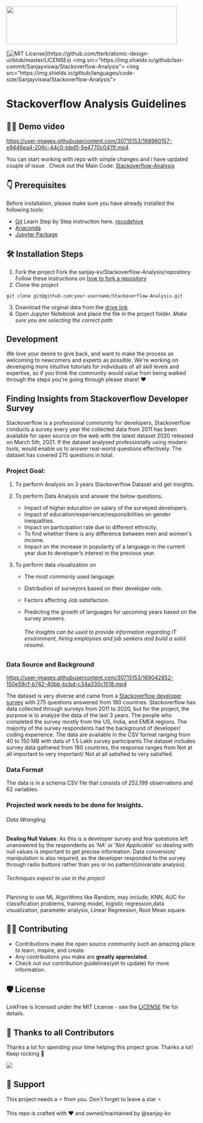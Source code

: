 <img src="https://stackoverflow.design/assets/img/logos/so/logo-stackoverflow.png" align="left" height="100" width="450" >
<br>
<br>
<br>
<br>
<br>
<br>

[![MIT License](https://img.shields.io/apm/l/atomic-design-ui.svg?)](https://github.com/tterb/atomic-design-ui/blob/master/LICENSEs)
<img src="https://img.shields.io/github/last-commit/Sanjayviswa/Stackoverflow-Analysis">
<img src="https://img.shields.io/github/languages/code-size/Sanjayviswa/Stackoverflow-Analysis">

# Stackoverflow Analysis Guidelines
## 👨‍💻 Demo video


https://user-images.githubusercontent.com/30715153/168960157-e9448ea4-206c-44c0-bbd5-5e4770c0411f.mp4

You can start working with repo with simple changes and i have updated couple of issue . 
Check out the Main Code: [Stackoverflow-Analysis](https://github.com/sanjay-kv/Stackoverflow-Analysis/blob/main/Stackoverflow_Survey_Analysis.ipynb)

## 👇 Prerequisites

Before installation, please make sure you have already installed the following tools:

- [Git](https://git-scm.com/downloads) Learn Step by Step instruction here. [recodehive](https://recodehive.com/how-to-install-git-git-tutorial/)
- [Anaconda](https://anaconda.org/anaconda)
- [Jupyter Package](https://anaconda.org/anaconda/jupyter)

## 🛠️ Installation Steps

1. Fork the project
Fork the sanjay-kv/Stackoverflow-Analysis/repository
Follow these instructions on [how to fork a repository](https://help.github.com/en/articles/fork-a-repo)
2. Clone the project
```
git clone git@github.com:your-username/Stackoverflow-Analysis.git
```
3. Download the orginal data from the [drive link](https://drive.google.com/drive/folders/13W20DfCW2W5GEeKTYTl7R6xV5hmPS2Do?usp=sharing)
4. Open Jupyter Notebook and place the file in the project folder. *Make sure you are selecting the correct path*

## Development

We love your desire to give back, and want to make the process as welcoming to newcomers and experts as possible. We're working on developing more intuitive tutorials for individuals of all skill levels and expertise, so if you think the community would value from being walked through the steps you're going through please share! ❤️

## Finding Insights from Stackoverflow Developer Survey

Stackoverflow is a professional community for developers, Stackoverflow conducts a survey every year the collected data from 2011 has been available for open source on the web with the latest dataset 2020 released on March 5th, 2021. If the dataset analysed professionally using modern tools, would enable us to answer real-world questions effectively. The dataset has covered 275 questions in total.

### Project Goal:

1. To perform Analysis on 3 years Stackoverflow Dataset and get insights.
2. To perform Data Analysis and answer the below questions.
   + Impact of higher education on salary of the surveyed developers.
   + Impact of education/experience/responsibilities on gender inequalities.
   + Impact on participation rate due to different ethnicity.
   + To find whether there is any difference between men and women's income.
   + Impact on the increase in popularity of a language in the current year due to developer’s interest in the previous year.

3. To perform data visualization on

   - The most commonly used language.

   - Distribution of surveyors based on their developer role.

   - Factors affecting Job satisfaction.

   - Predicting the growth of languages for upcoming years based on the survey answers.

     ###### The Insights can be used to provide information regarding IT environment, hiring employees and job seekers and build a solid résumé.

### Data Source and Background

https://user-images.githubusercontent.com/30715153/169042852-150e59cf-b742-40bb-bcbd-c34a330c1518.mp4


The dataset is very diverse and came from a [Stackoverflow developer survey](https://insights.stackoverflow.com/survey/?_ga=2.208907280.304952146.1616422967-1864686930.1616422967) with 275 questions answered from 180 countries. Stackoverflow has data collected through surveys from 2011 to 2020, but for the project, the purpose is to analyze the data of the last 3 years. The people who completed the survey mostly from the US, India, and EMEA regions. The majority of the survey respondents had the background of developer/ coding experience. The data are available in the CSV format ranging from 40 to 150 MB with data of 1.5 Lakh survey participants.The dataset includes survey data gathered from 180 countries, the response ranges from Not at all important to very important/ Not at all satisfied to very satisfied. 

### Data Format

The data is in a schema CSV file that consists of 252,199 observations and 62 variables. 

### Projected work needs to be done for Insights.

###### Data Wrangling

**Dealing Null Values**: As this is a developer survey and few questions left unanswered by the respondents as ‘*NA*’ or ‘*Not Applicable*’ so dealing with null values is important to get precise information. Data conversion/ manipulation is also required, as the developer responded to the survey through radio buttons rather than yes or no pattern(Univariate analysis).

###### Techniques expect to use in the project 

Planning to use ML Algorithms like Random, may include, KNN, AUC for classification problems, training model, logistic regression,data visualization, parameter analysis, Linear Regreesion, Root Mean square.

## 👨‍💻 Contributing

- Contributions make the open source community such an amazing place to learn, inspire, and create.
- Any contributions you make are **greatly appreciated**.
- Check out our contribution guidelines(yet to update) for more information.

## 🛡️ License

LinkFree is licensed under the MIT License - see the [LICENSE](LICENSE) file for details.

## 💪 Thanks to all Contributors

Thanks a lot for spending your time helping this project grow. Thanks a lot! Keep rocking 🍻

<a href="https://github.com/sanjay-kv/Stackoverflow-Analysis/graphs/contributors">
  <img src="https://contrib.rocks/image?repo=sanjay-kv/Stackoverflow-Analysis" />
</a>

## 🙏 Support

This project needs a ⭐️ from you. Don't forget to leave a star ⭐️





This repo is crafted with ♥ and owned/maintained by @sanjay-kv


